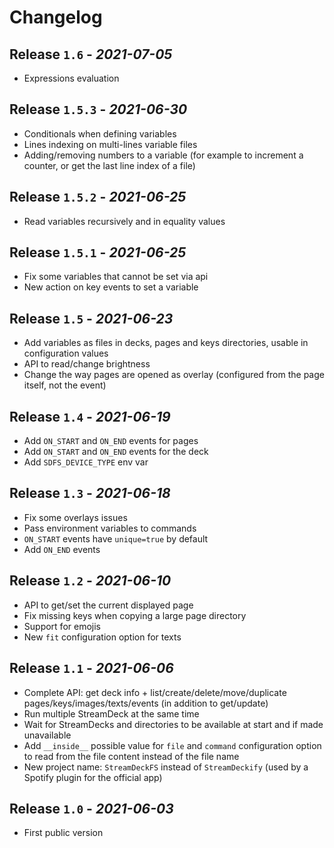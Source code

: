 # Changelog



## Release `1.6` - *2021-07-05*

- Expressions evaluation


## Release `1.5.3` - *2021-06-30*

- Conditionals when defining variables
- Lines indexing on multi-lines variable files
- Adding/removing numbers to a variable (for example to increment a counter, or get the last line index of a file)


## Release `1.5.2` - *2021-06-25*

- Read variables recursively and in equality values


## Release `1.5.1` - *2021-06-25*

- Fix some variables that cannot be set via api
- New action on key events to set a variable


## Release `1.5` - *2021-06-23*

- Add variables as files in decks, pages and keys directories, usable in configuration values
- API to read/change brightness
- Change the way pages are opened as overlay (configured from the page itself, not the event)


## Release `1.4` - *2021-06-19*

- Add `ON_START` and `ON_END` events for pages
- Add `ON_START` and `ON_END` events for the deck
- Add `SDFS_DEVICE_TYPE` env var


## Release `1.3` - *2021-06-18*

- Fix some overlays issues
- Pass environment variables to commands
- `ON_START` events have `unique=true` by default
- Add `ON_END` events


## Release `1.2` - *2021-06-10*

- API to get/set the current displayed page
- Fix missing keys when copying a large page directory
- Support for emojis
- New `fit` configuration option for texts


## Release `1.1` - *2021-06-06*

- Complete API: get deck info + list/create/delete/move/duplicate pages/keys/images/texts/events (in addition to get/update) 
- Run multiple StreamDeck at the same time
- Wait for StreamDecks and directories to be available at start and if made unavailable
- Add `__inside__` possible value for `file` and `command` configuration option to read from the file content instead of the file name
- New project name: `StreamDeckFS` instead of `StreamDeckify` (used by a Spotify plugin for the official app)


## Release `1.0` - *2021-06-03*

- First public version